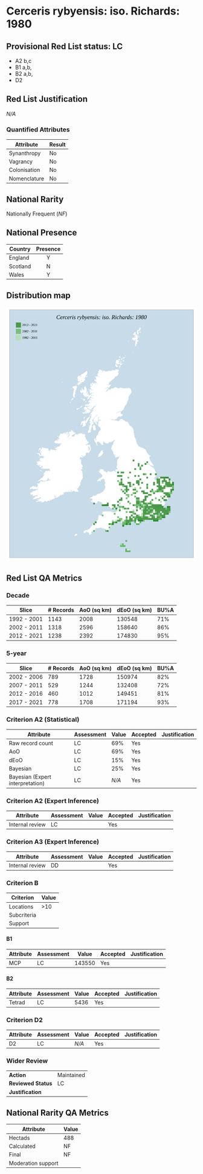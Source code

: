 # Cerceris rybyensis: iso. Richards: 1980

## Provisional Red List status: LC
- A2 b,c
- B1 a,b, 
- B2 a,b, 
- D2

## Red List Justification
*N/A*
### Quantified Attributes
|Attribute|Result|
|---|---|
|Synanthropy|No|
|Vagrancy|No|
|Colonisation|No|
|Nomenclature|No|


## National Rarity
Nationally Frequent (*NF*)

## National Presence
|Country|Presence
|---|:-:|
|England|Y|
|Scotland|N|
|Wales|Y|


## Distribution map
![](../map/558.svg)

## Red List QA Metrics
### Decade
| Slice | # Records | AoO (sq km) | dEoO (sq km) |BU%A |
|---|---|---|---|---|
|1992 - 2001|1143|2008|130548|71%|
|2002 - 2011|1318|2596|158640|86%|
|2012 - 2021|1238|2392|174830|95%|
### 5-year
| Slice | # Records | AoO (sq km) | dEoO (sq km) |BU%A |
|---|---|---|---|---|
|2002 - 2006|789|1728|150974|82%|
|2007 - 2011|529|1244|132408|72%|
|2012 - 2016|460|1012|149451|81%|
|2017 - 2021|778|1708|171194|93%|
### Criterion A2 (Statistical)
|Attribute|Assessment|Value|Accepted|Justification
|---|---|---|---|---|
|Raw record count|LC|69%|Yes||
|AoO|LC|69%|Yes||
|dEoO|LC|15%|Yes||
|Bayesian|LC|25%|Yes||
|Bayesian (Expert interpretation)|LC|*N/A*|Yes||
### Criterion A2 (Expert Inference)
|Attribute|Assessment|Value|Accepted|Justification
|---|---|---|---|---|
|Internal review|LC||Yes||
### Criterion A3 (Expert Inference)
|Attribute|Assessment|Value|Accepted|Justification
|---|---|---|---|---|
|Internal review|DD||Yes||
### Criterion B
|Criterion| Value|
|---|---|
|Locations|>10|
|Subcriteria||
|Support||
#### B1
|Attribute|Assessment|Value|Accepted|Justification
|---|---|---|---|---|
|MCP|LC|143550|Yes||
#### B2
|Attribute|Assessment|Value|Accepted|Justification
|---|---|---|---|---|
|Tetrad|LC|5436|Yes||
### Criterion D2
|Attribute|Assessment|Value|Accepted|Justification
|---|---|---|---|---|
|D2|LC|*N/A*|Yes||
### Wider Review
|  |  |
|---|---|
|**Action**|Maintained|
|**Reviewed Status**|LC|
|**Justification**||


## National Rarity QA Metrics
|Attribute|Value|
|---|---|
|Hectads|488|
|Calculated|NF|
|Final|NF|
|Moderation support||



